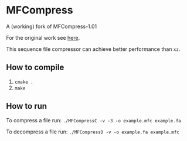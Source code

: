 # MFCompress
A (working) fork of MFCompress-1.01

For the original work see [here](https://bioinformatics.ua.pt/software/mfcompress/).

This sequence file compressor can achieve better performance than `xz`.

## How to compile
1. `cmake .`
2. `make`

## How to run
To compress a file run:
`./MFCompressC -v -3 -o example.mfc example.fa` 

To decompress a file run:
`./MFCompressD -v -o example.fa example.mfc`

